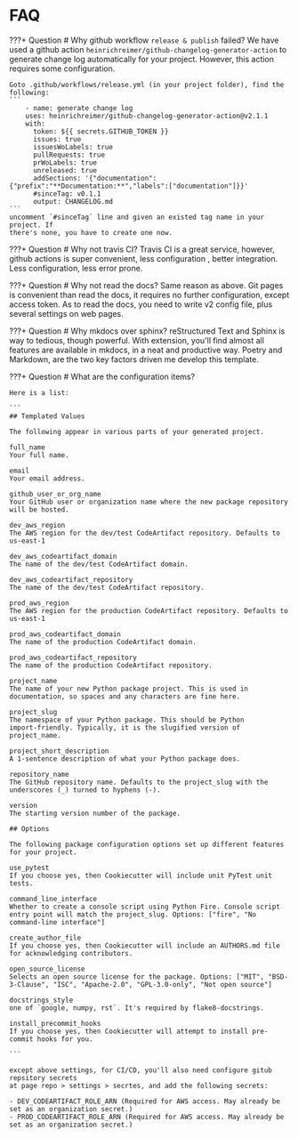 # FAQ

???+ Question
    # Why github workflow `release & publish` failed?
    We have used a github action `heinrichreimer/github-changelog-generator-action` to
    generate change log automatically for your project. However, this action requires
    some configuration.

    Goto .github/workflows/release.yml (in your project folder), find the following:
    ```
        - name: generate change log
        uses: heinrichreimer/github-changelog-generator-action@v2.1.1
        with:
          token: ${{ secrets.GITHUB_TOKEN }}
          issues: true
          issuesWoLabels: true
          pullRequests: true
          prWoLabels: true
          unreleased: true
          addSections: '{"documentation":{"prefix":"**Documentation:**","labels":["documentation"]}}'
          #sinceTag: v0.1.1
          output: CHANGELOG.md
    ```
    uncomment `#sinceTag` line and given an existed tag name in your project. If 
    there's none, you have to create one now.

???+ Question
    # Why not travis CI?
    Travis CI is a great service, however, github actions is super convenient, less configuration , better integration. Less configuration, less error prone.

???+ Question
    # Why not read the docs?
    Same reason as above. Git pages is convenient than read the docs, it requires no further configuration, except access token. As to read the docs, you need to write v2 config file, plus several settings on web pages.

???+ Question
    # Why mkdocs over sphinx?
    reStructured Text and Sphinx is way to tedious, though powerful. With extension, 
    you'll find almost all features are available in mkdocs, in a neat and productive 
    way. Poetry and Markdown, are the two key factors driven me develop this template.

???+ Question
    # What are the configuration items?

    Here is a list:

    ```
    ## Templated Values

    The following appear in various parts of your generated project.

    full_name  
    Your full name.

    email  
    Your email address.

    github_user_or_org_name  
    Your GitHub user or organization name where the new package repository will be hosted.

    dev_aws_region
    The AWS region for the dev/test CodeArtifact repository. Defaults to us-east-1

    dev_aws_codeartifact_domain
    The name of the dev/test CodeArtifact domain.

    dev_aws_codeartifact_repository
    The name of the dev/test CodeArtifact repository.

    prod_aws_region
    The AWS region for the production CodeArtifact repository. Defaults to us-east-1

    prod_aws_codeartifact_domain
    The name of the production CodeArtifact domain.

    prod_aws_codeartifact_repository
    The name of the production CodeArtifact repository.

    project_name  
    The name of your new Python package project. This is used in
    documentation, so spaces and any characters are fine here.

    project_slug  
    The namespace of your Python package. This should be Python
    import-friendly. Typically, it is the slugified version of
    project_name.

    project_short_description  
    A 1-sentence description of what your Python package does.

    repository_name
    The GitHub repository name. Defaults to the project_slug with the underscores (_) turned to hyphens (-). 

    version  
    The starting version number of the package.

    ## Options

    The following package configuration options set up different features for your project.
    
    use_pytest
    If you choose yes, then Cookiecutter will include unit PyTest unit tests.

    command_line_interface  
    Whether to create a console script using Python Fire. Console script
    entry point will match the project_slug. Options: ["fire", "No
    command-line interface"]

    create_author_file
    If you choose yes, then Cookiecutter will include an AUTHORS.md file for acknowledging contributors.

    open_source_license
    Selects an open source license for the package. Options: ["MIT", "BSD-3-Clause", "ISC", "Apache-2.0", "GPL-3.0-only", "Not open source"]

    docstrings_style
    one of `google, numpy, rst`. It's required by flake8-docstrings.

    install_precommit_hooks
    If you choose yes, then Cookiecutter will attempt to install pre-commit hooks for you.

    ```

    except above settings, for CI/CD, you'll also need configure gitub repsitory secrets
    at page repo > settings > secrtes, and add the following secrets:

    - DEV_CODEARTIFACT_ROLE_ARN (Required for AWS access. May already be set as an organization secret.)
    - PROD_CODEARTIFACT_ROLE_ARN (Required for AWS access. May already be set as an organization secret.)
